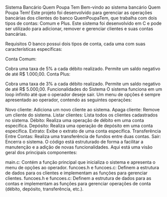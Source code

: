 Sistema Bancário Quem Poupa Tem
Bem-vindo ao sistema bancário Quem Poupa Tem! Este projeto foi desenvolvido para gerenciar as operações bancárias dos clientes do banco QuemPoupaTem, que trabalha com dois tipos de contas: Comum e Plus. Este sistema foi desenvolvido em C e pode ser utilizado para adicionar, remover e gerenciar clientes e suas contas bancárias.

Requisitos
O banco possui dois tipos de conta, cada uma com suas características específicas:

Conta Comum:

Cobra uma taxa de 5% a cada débito realizado.
Permite um saldo negativo de até R$ 1.000,00.
Conta Plus:

Cobra uma taxa de 3% a cada débito realizado.
Permite um saldo negativo de até R$ 5.000,00.
Funcionalidades do Sistema
O sistema funciona em um loop infinito até que o operador deseje sair. Um menu de opções é sempre apresentado ao operador, contendo as seguintes operações:

Novo cliente: Adiciona um novo cliente ao sistema.
Apaga cliente: Remove um cliente do sistema.
Listar clientes: Lista todos os clientes cadastrados no sistema.
Débito: Realiza uma operação de débito em uma conta específica.
Depósito: Realiza uma operação de depósito em uma conta específica.
Extrato: Exibe o extrato de uma conta específica.
Transferência Entre Contas: Realiza uma transferência de fundos entre duas contas.
Sair: Encerra o sistema.
O código está estruturado de forma a facilitar a manutenção e a adição de novas funcionalidades. Aqui está uma visão geral dos principais componentes:

main.c: Contém a função principal que inicializa o sistema e apresenta o menu de opções ao operador.
funcoes.h e funcoes.c: Definem a estrutura de dados para os clientes e implementam as funções para gerenciar clientes.
funcoes.h e funcoes.c: Definem a estrutura de dados para as contas e implementam as funções para gerenciar operações de conta (débito, depósito, transferência, etc.).

